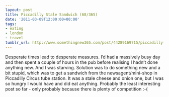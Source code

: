 ```yaml
---
layout: post
title: Piccadilly Stale Sandwich (68/365)
date: '2011-03-09T12:00:00+00:00'
tags:
- eating
- london
- travel
tumblr_url: http://www.somethingnew365.com/post/44289169715/piccadilly-stale-sandwich-68365
---
```

Desperate times lead to desperate measures. I’d had a massively busy day and then spent a couple of hours in the pub before realising I hadn’t done anything new. And I was starving.
Solution was to do something new and a bit stupid, which was to get a sandwich from the newsagent/mini-shop in Piccadilly Circus tube station. It was a stale cheese and onion one, but I was so hungry I would have and did eat anything.
Probably the least interesting post so far - only probably because there is plenty of competition :-(
